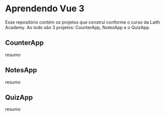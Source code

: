# Aprendendo Vue 3

Esse repositório contém os projetos que construí conforme o curso da Laith Academy. Ao todo são 3 projetos: CounterApp, NotesApp e o QuizApp.

## CounterApp

resumo

## NotesApp

resumo

## QuizApp

resumo
